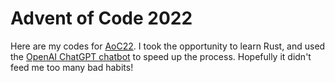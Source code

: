 # Advent of Code 2022

Here are my codes for [AoC22](https://adventofcode.com/2022/). I took the opportunity to learn Rust, and used the [OpenAI ChatGPT chatbot](https://chat.openai.com/chat) to speed up the process. Hopefully it didn't feed me too many bad habits!
